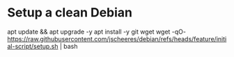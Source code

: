 # Setup a clean Debian

apt update && apt upgrade -y
apt install -y git wget
wget -qO- https://raw.githubusercontent.com/jscheeres/debian/refs/heads/feature/initial-script/setup.sh | bash


